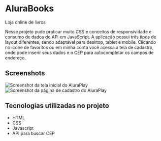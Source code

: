 # AluraBooks
 Loja online de livros

 Nesse projeto pude praticar muito CSS e conceitos de responsividade e consumo de dados de API em JavaScript. A aplicação possui três tipos de layout diferentes, sendo adaptável para desktop, tablet e mobile. Clicando no ícone de favoritos ou em minha conta você acessa a tela de cadastro, onde pode inserir seus dados e o CEP para autocompletar os campos de endereço.


## Screenshots
![Screenshot da tela inicial do AluraPlay](https://i.ibb.co/s29FpKK/Screenshot-1.png)
![Screenshot da página de cadastro do AluraPlay](https://i.ibb.co/M1pLBY0/Screenshot-2.png)

## Tecnologias utilizadas no projeto
* HTML
* CSS
* Javascript
* API para buscar CEP
